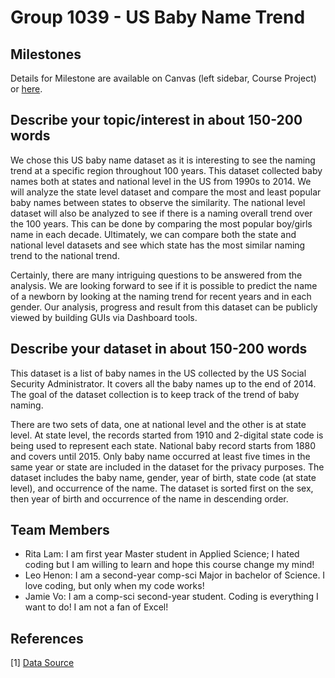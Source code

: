# Group 1039 - US Baby Name Trend
## Milestones

Details for Milestone are available on Canvas (left sidebar, Course Project) or [here](https://firas.moosvi.com/courses/data301/project/milestone01.html).

## Describe your topic/interest in about 150-200 words

We chose this US baby name dataset as it is interesting to see the naming trend at a specific region throughout 100 years.  This dataset collected baby names both at states and national level in the US from 1990s to 2014. We will analyze the state level dataset and compare the most and least popular baby names between states to observe the similarity. The national level dataset will also be analyzed to see if there is a naming overall trend over the 100 years. This can be done by comparing the most popular boy/girls name in each decade. Ultimately, we can compare both the state and national level datasets and see which state has the most similar naming trend to the national trend. 

Certainly, there are many intriguing questions to be answered from the analysis. We are looking forward to see if it is possible to predict the name of a newborn by looking at the naming trend for recent years and in each gender. Our analysis, progress and result from this dataset can be publicly viewed by building GUIs via Dashboard tools. 


## Describe your dataset in about 150-200 words

This dataset is a list of baby names in the US collected by the US Social Security Administrator. It covers all the baby names up to the end of 2014. The goal of the dataset collection is to keep track of the trend of baby naming.

There are two sets of data, one at national level and the other is at state level. At state level, the records started from 1910 and 2-digital state code is being used to represent each state. National baby record starts from 1880 and covers until 2015. Only baby name occurred at least five times in the same year or state are included in the dataset for the privacy purposes. The dataset includes the baby name, gender, year of birth, state code (at state level), and occurrence of the name. The dataset is sorted first on the sex, then year of birth and occurrence of the name in descending order.


## Team Members

- Rita Lam: I am first year Master student in Applied Science; I hated coding but I am willing to learn and hope this course change my mind!
- Leo Henon: I am a second-year comp-sci Major in bachelor of Science. I love coding, but only when my code works!
- Jamie Vo: I am a comp-sci second-year student. Coding is everything I want to do! I am not a fan of Excel!

## References

[1] [Data Source](https://www.kaggle.com/kaggle/us-baby-names)

